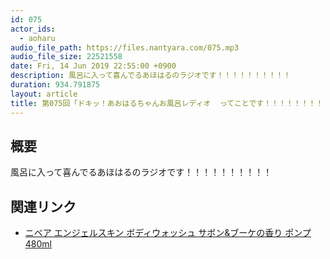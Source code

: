 ```yaml
---
id: 075
actor_ids:
  - aoharu
audio_file_path: https://files.nantyara.com/075.mp3
audio_file_size: 22521558
date: Fri, 14 Jun 2019 22:55:00 +0900
description: 風呂に入って喜んでるあほはるのラジオです！！！！！！！！！！
duration: 934.791875
layout: article
title: 第075回「ドキッ！あおはるちゃんお風呂レディオ  ってことです！！！！！！！！！！！」
---
```

## 概要

風呂に入って喜んでるあほはるのラジオです！！！！！！！！！！

## 関連リンク

* [ニベア エンジェルスキン ボディウォッシュ サボン&ブーケの香り ポンプ 480ml](https://www.amazon.co.jp/dp/B07N1R87LM)
